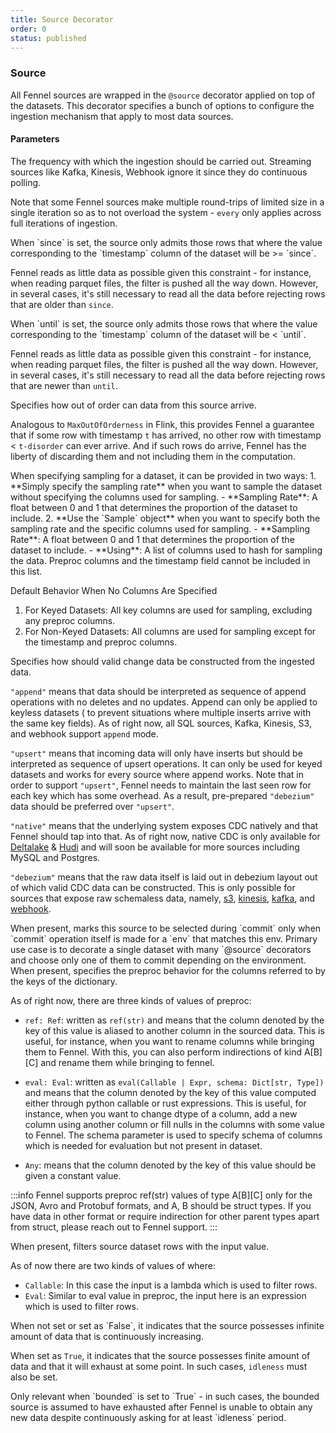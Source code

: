 ```yaml
---
title: Source Decorator
order: 0
status: published
---
```

### Source
All Fennel sources are wrapped in the `@source` decorator applied on top of the
datasets. This decorator specifies a bunch of options to configure the ingestion
mechanism that apply to most data sources.

#### Parameters

<Expandable title="every" type="Duration" defaultVal='"1h"'>
The frequency with which the ingestion should be carried out. Streaming sources 
like Kafka, Kinesis, Webhook ignore it since they do continuous polling.

Note that some Fennel sources make multiple round-trips of limited size in a single
iteration so as to not overload the system - `every` only applies across full 
iterations of ingestion.

</Expandable>

<Expandable title="since" type="Optional[datetime]" defaultVal="None">
When `since` is set, the source only admits those rows that where the value
corresponding to the `timestamp` column of the dataset will be >= `since`.

Fennel reads as little data as possible given this constraint - for instance, when
reading parquet files, the filter is pushed all the way down. However, in 
several cases, it's still necessary to read all the data before rejecting rows 
that are older than `since`.
</Expandable>

<Expandable title="until" type="Optional[datetime]" defaultVal="None">
When `until` is set, the source only admits those rows that where the value
corresponding to the `timestamp` column of the dataset will be < `until`.

Fennel reads as little data as possible given this constraint - for instance, when
reading parquet files, the filter is pushed all the way down. However, in 
several cases, it's still necessary to read all the data before rejecting rows 
that are newer than `until`.
</Expandable>

<Expandable title="disorder" type="Duration">
Specifies how out of order can data from this source arrive. 

Analogous to `MaxOutOfOrderness` in Flink, this provides Fennel a guarantee that
if some row with timestamp `t` has arrived, no other row with timestamp < `t-disorder`
can ever arrive. And if such rows do arrive, Fennel has the liberty of discarding
them and not including them in the computation.
</Expandable>

<Expandable title="sample" type='Optional[float] | Optional[Sample]'>
When specifying sampling for a dataset, it can be provided in two ways:
1. **Simply specify the sampling rate** when you want to sample the dataset without specifying the columns used for sampling.
   - **Sampling Rate**: A float between 0 and 1 that determines the proportion of the dataset to include.
2. **Use the `Sample` object** when you want to specify both the sampling rate and the specific columns used for sampling.
   - **Sampling Rate**: A float between 0 and 1 that determines the proportion of the dataset to include.
   - **Using**: A list of columns used to hash for sampling the data. Preproc columns and the timestamp field cannot be included in this list.

Default Behavior When No Columns Are Specified
1. For Keyed Datasets:
All key columns are used for sampling, excluding any preproc columns.
2. For Non-Keyed Datasets:
All columns are used for sampling except for the timestamp and preproc columns.
</Expandable>

<Expandable title="cdc" type='"append" | "native" | "debezium"'>
Specifies how should valid change data be constructed from the ingested data.

`"append"` means that data should be interpreted as sequence of append operations
with no deletes and no updates. Append can only be applied to keyless datasets (
to prevent situations where multiple inserts arrive with the same key fields). As
of right now, all SQL sources, Kafka, Kinesis, S3, and webhook support `append`
mode.

`"upsert"` means that incoming data will only have inserts but should be 
interpreted as sequence of upsert operations. It can only be used for keyed 
datasets and works for every source where append works. Note that in order to 
support `"upsert"`, Fennel needs to maintain the last seen row for each key which
has some overhead. As a result, pre-prepared `"debezium"` data should be preferred
over `"upsert"`.

`"native"` means that the underlying system exposes CDC natively and that Fennel
should tap into that. As of right now, native CDC is only available for 
[Deltalake](/api-reference/source_connectors/deltalake) & [Hudi](/api-reference/source_connectors/hudi)
and will soon be available for more sources including MySQL and Postgres.

`"debezium"` means that the raw data itself is laid out in debezium layout out
of which valid CDC data can be constructed. This is only possible for sources
that expose raw schemaless data, namely, [s3](/api-reference/source_connectors/s3), 
[kinesis](/api-reference/source_connectors/kinesis), [kafka](/api-reference/source_connectors/kafka), 
and [webhook](/api-reference/source_connectors/webhook).
</Expandable>

<Expandable title="env" type="None | str | List[str]" defaultVal="None">
When present, marks this source to be selected during `commit` only when `commit`
operation itself is made for a `env` that matches this env. Primary use case is to
decorate a single dataset with many `@source` decorators and choose only one of 
them to commit depending on the environment.
</Expandable>

<Expandable title="preproc" type="Optional[Dict[str, Union[Ref, Any]]]" defaultVal="None">
When present, specifies the preproc behavior for the columns referred to by the
keys of the dictionary. 

As of right now, there are three kinds of values of preproc:
* `ref: Ref`: written as `ref(str)` and means that the column denoted
  by the key of this value is aliased to another column in the sourced data. This
  is useful, for instance, when you want to rename columns while bringing them
  to Fennel. With this, you can also perform indirections of kind A[B][C] and 
  rename them while bringing to fennel.

* `eval: Eval`: written as `eval(Callable | Expr, schema: Dict[str, Type])` and means that the column denoted
  by the key of this value computed either through python callable or rust expressions. This
  is useful, for instance, when you want to change dtype of a column, add a new column using another column
  or fill nulls in the columns with some value to Fennel. The schema parameter is used to specify schema of 
  columns which is needed for evaluation but not present in dataset.

* `Any`: means that the column denoted by the key of this value should be given
  a constant value.

:::info
Fennel supports preproc ref(str) values of type A[B][C] only for the JSON, Avro and Protobuf formats, and 
A, B should be struct types. If you have data in other format or require indirection
for other parent types apart from struct, please reach out to Fennel support.
:::

</Expandable>

<Expandable title="where" type="Optional[Callable | Eval]" defaultVal="None">
When present, filters source dataset rows with the input value.

As of now there are two kinds of values of where:
* `Callable`: In this case the input is a lambda which is used to filter rows.
* `Eval`: Similar to eval value in preproc, the input here is an expression which is
  used to filter rows.
</Expandable>


<Expandable title="bounded" type="bool" defaultVal="False">
When not set or set as `False`, it indicates that the source possesses infinite 
amount of data that is continuously increasing. 

When set as `True`, it indicates that the source possesses finite amount of data
and that it will exhaust at some point. In such cases, `idleness` must also be set.

</Expandable>


<Expandable title="idleness" type="Optional[Duration]" defaultVal="None">
Only relevant when `bounded` is set to `True` - in such cases, the bounded source
is assumed to have exhausted after Fennel is unable to obtain any new data despite
continuously asking for at least `idleness` period.

</Expandable>

<pre snippet="api-reference/sources/source#source_decorator"
    status="success" message="Specifying options in source decorator"
>
</pre>